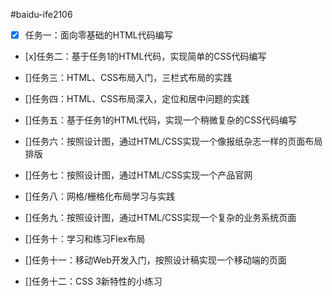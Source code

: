 #baidu-ife2106

-[x] 任务一：面向零基础的HTML代码编写

- [x]任务二：基于任务1的HTML代码，实现简单的CSS代码编写

- []任务三：HTML、CSS布局入门，三栏式布局的实践

- []任务四：HTML、CSS布局深入，定位和居中问题的实践

- []任务五：基于任务1的HTML代码，实现一个稍微复杂的CSS代码编写

- []任务六：按照设计图，通过HTML/CSS实现一个像报纸杂志一样的页面布局排版

- []任务七：按照设计图，通过HTML/CSS实现一个产品官网

- []任务八：网格/栅格化布局学习与实践

- []任务九：按照设计图，通过HTML/CSS实现一个复杂的业务系统页面

- []任务十：学习和练习Flex布局

- []任务十一：移动Web开发入门，按照设计稿实现一个移动端的页面

- []任务十二：CSS 3新特性的小练习
